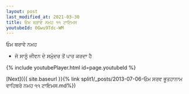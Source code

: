```yaml
---
layout: post
last_modified_at: 2021-03-30
title: ਓਮ ਥਰਾਵੇ ਨਮਹ ੧੧ ਟਾਇਮਸ
youtubeId: 0Gwu9Tdc-WM
---
```

 
 
 ਓਮ ਥਰਾਵੇ ਨਮਹ  
 
 -  ਜੋ ਸਾਨੂੰ ਜੀਵਨ ਦੇ ਸਮੁੰਦਰ ਤੋਂ ਪਾਰ ਕਰਦਾ ਹੈ 
 
  
 
  
 
 
 
 
 
 


{% include youtubePlayer.html id=page.youtubeId %}
 
[Next]({{ site.baseurl }}{% link  split1/_posts/2013-07-06-ਓਮ ਸਰਵ ਭੂਤਹਾਨਾਮ ਵਾਹਿਥਰੇ ਨਮਹ ੧੧ ਟਾਇਮਸ.md%})
 
